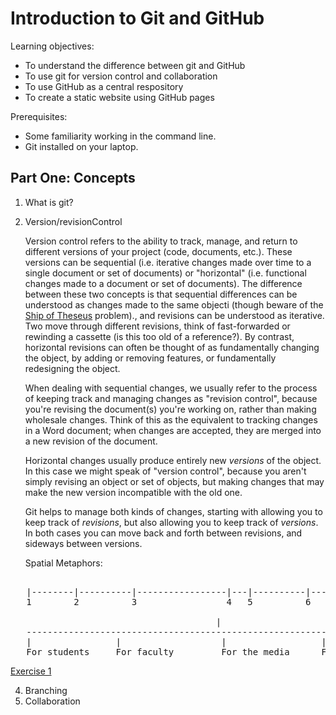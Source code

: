 Introduction to Git and GitHub
==============================

Learning objectives:
- To understand the difference between git and GitHub
- To use git for version control and collaboration
- To use GitHub as a central respository
- To create a static website using GitHub pages

Prerequisites:
- Some familiarity working in the command line.
- Git installed on your laptop.

Part One: Concepts
------------------

1. What is git?

3. Version/revisionControl

   Version control refers to the ability to track, manage, and return to
   different versions of your project (code, documents, etc.). These
   versions can be sequential (i.e. iterative changes made over time to a single
   document or set of documents) or "horizontal" (i.e. functional
   changes made to a document or set of documents). The difference
   between these two concepts is that sequential differences can be
   understood as changes made to the same objecti (though beware of the
   [Ship of Theseus](https://en.wikipedia.org/wiki/Ship_of_Theseus)
   problem)., and revisions can be
   understood as iterative. Two move through different revisions, think
   of fast-forwarded or rewinding a cassette (is this too old of a
   reference?). By contrast, horizontal revisions can often be thought
   of as fundamentally changing the object, by adding or removing
   features, or fundamentally redesigning the object.
   
   When dealing with sequential changes, we usually refer to the process
   of keeping track and managing changes as "revision control", because
   you're revising the document(s) you're working on, rather than making
   wholesale changes. Think of this as the equivalent to tracking
   changes in a Word document; when changes are accepted, they are
   merged into a new revision of the document.
   
   Horizontal changes usually produce entirely new *versions* of the
   object. In this case we might speak of "version control", because you
   aren't simply revising an object or set of objects, but making
   changes that may make the new version incompatible with the old one.

   Git helps to manage both kinds of changes, starting with allowing you
   to keep track of *revisions*, but also allowing you to keep track of
   *versions*. In both cases you can move back and forth between
   revisions, and sideways between versions.
   
   Spatial Metaphors:
<pre>   
   |--------|----------|-----------------|---|----------|----|-------------
   1        2          3                 4   5          6    7
   
                                       |
   ------------------------------------------------------------------------
   |                |                   |                  |
   For students     For faculty         For the media      For the public
</pre>
   [Exercise 1](exercises/exercise1.md)
   
4. Branching
5. Collaboration


